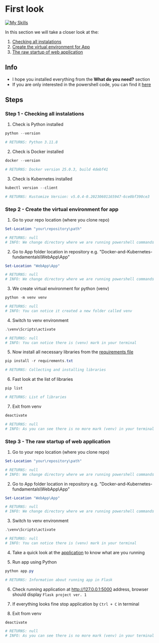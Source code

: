# First look
[![My Skills](https://skillicons.dev/icons?i=python,flask,powershell,vscode)](https://skillicons.dev)

In this section we will take a closer look at the:
1. [Checking all instalations](#step-1---checking-all-instalations)
2. [Create the virtual environment for App](#step-2---create-the-virtual-environment-for-app)
3. [The raw startup of web application](#step-3---the-raw-startup-of-web-application)

## Info
* I hope you installed everything from the **What do you need?** section
* If you are only interested in the powershell code, you can find it [here](FirstLook.ps1)

## Steps

### Step 1 - Checking all instalations

1. Check is Python installed 

```powershell
python --version

# RETURNS: Python 3.11.8
```

2. Check is Docker installed

```powershell
docker --version

# RETURNS: Docker version 25.0.3, build 4debf41
```

3. Check is Kubernetes installed

```powershell
kubectl version --client

# RETURNS: Kustomize Version: v5.0.4-0.20230601165947-6ce0bf390ce3
```

### Step 2 - Create the virtual environment for app

1. Go to your repo location (where you clone repo)

```powershell
Set-Location "your\repository\path"

# RETURNS: null
# INFO: We change directory where we are running powershell commands
```

2. Go to App folder location in repository e.g. "Docker-and-Kubernetes-fundamentals\WebApp\App"

```powershell
Set-Location "WebApp\App"

# RETURNS: null
# INFO: We change directory where we are running powershell commands
```

3. We create virtual environment for python (venv)

```powershell
python -m venv venv

# RETURNS: null
# INFO: You can notice it created a new folder called venv
```

4. Switch to venv environment

```powershell
.\venv\Scripts\activate

# RETURNS: null
# INFO: You can notice there is (venv) mark in your terminal
```

5. Now install all necessary libraries from the [requirements file](App/requirements.txt)

```powershell
pip install -r requirements.txt

# RETURNS: Collecting and installing libraries
```

6. Fast look at the list of libraries

```powershell
pip list

# RETURNS: List of libraries
```

7. Exit from venv

```powershell
deactivate

# RETURNS: null
# INFO: As you can see there is no more mark (venv) in your terminal

```

### Step 3 - The raw startup of web application

1. Go to your repo location (where you clone repo)

```powershell
Set-Location "your\repository\path"

# RETURNS: null
# INFO: We change directory where we are running powershell commands
```

2. Go to App folder location in repository e.g. "Docker-and-Kubernetes-fundamentals\WebApp\App"

```powershell
Set-Location "WebApp\App"

# RETURNS: null
# INFO: We change directory where we are running powershell commands
```

3. Switch to venv environment

```powershell
.\venv\Scripts\activate

# RETURNS: null
# INFO: You can notice there is (venv) mark in your terminal
```

4. Take a quick look at the [application](App/app.py) to know what are you running

5. Run app using Python

```powershell
python app.py

# RETURNS: Information about running app in Flask
```

6. Check running application at http://127.0.0.1:5000 address, browser should display ```Flask project ver. 1```

7. If everything looks fine stop application by ```Ctrl + C``` in terminal

8. Exit from venv

```powershell
deactivate

# RETURNS: null
# INFO: As you can see there is no more mark (venv) in your terminal
```